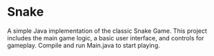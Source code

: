 # Snake
A simple Java implementation of the classic Snake Game. This project includes the main game logic, a basic user interface, and controls for gameplay. Compile and run Main.java to start playing.
